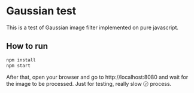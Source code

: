 # Gaussian test

This is a test of Gaussian image filter implemented on pure javascript.

## How to run

```bash
npm install
npm start
```
After that, open your browser and go to http://localhost:8080 and wait for the image to be processed. Just for testing, really slow 🕞 process.
